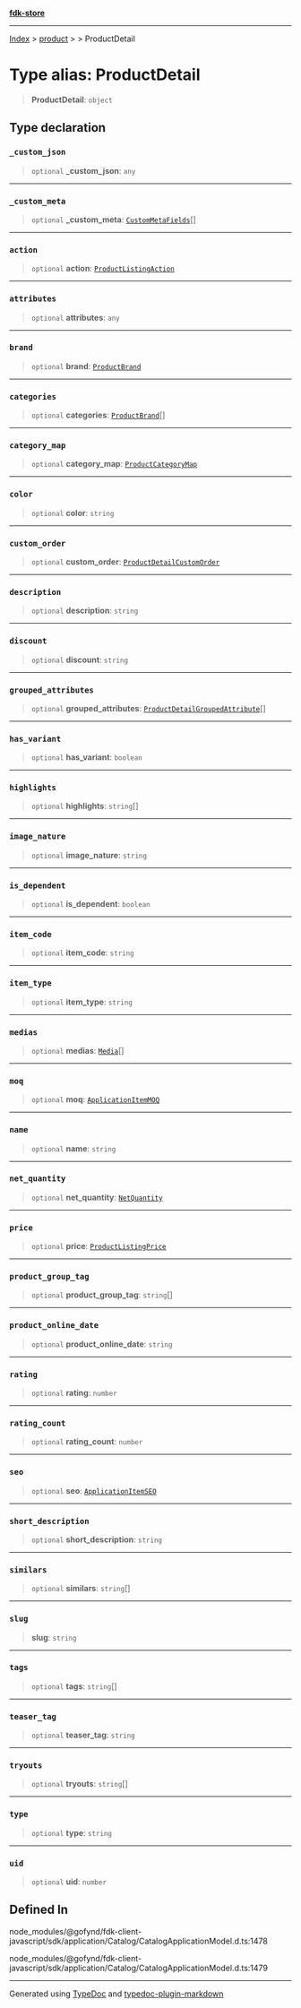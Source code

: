 [**fdk-store**](../../../README.md)
***

[Index](../../../API.md) > [product](../../README.md) > [<internal>](../README.md) > ProductDetail

# Type alias: ProductDetail

> **ProductDetail**: `object`

## Type declaration

### `_custom_json`

> `optional` **\_custom\_json**: `any`

***

### `_custom_meta`

> `optional` **\_custom\_meta**: [`CustomMetaFields`](type-alias.CustomMetaFields.md)[]

***

### `action`

> `optional` **action**: [`ProductListingAction`](../../../brands/internal_/type-aliases/type-alias.ProductListingAction.md)

***

### `attributes`

> `optional` **attributes**: `any`

***

### `brand`

> `optional` **brand**: [`ProductBrand`](type-alias.ProductBrand.md)

***

### `categories`

> `optional` **categories**: [`ProductBrand`](type-alias.ProductBrand.md)[]

***

### `category_map`

> `optional` **category\_map**: [`ProductCategoryMap`](type-alias.ProductCategoryMap.md)

***

### `color`

> `optional` **color**: `string`

***

### `custom_order`

> `optional` **custom\_order**: [`ProductDetailCustomOrder`](type-alias.ProductDetailCustomOrder.md)

***

### `description`

> `optional` **description**: `string`

***

### `discount`

> `optional` **discount**: `string`

***

### `grouped_attributes`

> `optional` **grouped\_attributes**: [`ProductDetailGroupedAttribute`](type-alias.ProductDetailGroupedAttribute.md)[]

***

### `has_variant`

> `optional` **has\_variant**: `boolean`

***

### `highlights`

> `optional` **highlights**: `string`[]

***

### `image_nature`

> `optional` **image\_nature**: `string`

***

### `is_dependent`

> `optional` **is\_dependent**: `boolean`

***

### `item_code`

> `optional` **item\_code**: `string`

***

### `item_type`

> `optional` **item\_type**: `string`

***

### `medias`

> `optional` **medias**: [`Media`](../../../brands/internal_/type-aliases/type-alias.Media.md)[]

***

### `moq`

> `optional` **moq**: [`ApplicationItemMOQ`](type-alias.ApplicationItemMOQ.md)

***

### `name`

> `optional` **name**: `string`

***

### `net_quantity`

> `optional` **net\_quantity**: [`NetQuantity`](type-alias.NetQuantity.md)

***

### `price`

> `optional` **price**: [`ProductListingPrice`](type-alias.ProductListingPrice.md)

***

### `product_group_tag`

> `optional` **product\_group\_tag**: `string`[]

***

### `product_online_date`

> `optional` **product\_online\_date**: `string`

***

### `rating`

> `optional` **rating**: `number`

***

### `rating_count`

> `optional` **rating\_count**: `number`

***

### `seo`

> `optional` **seo**: [`ApplicationItemSEO`](type-alias.ApplicationItemSEO.md)

***

### `short_description`

> `optional` **short\_description**: `string`

***

### `similars`

> `optional` **similars**: `string`[]

***

### `slug`

> **slug**: `string`

***

### `tags`

> `optional` **tags**: `string`[]

***

### `teaser_tag`

> `optional` **teaser\_tag**: `string`

***

### `tryouts`

> `optional` **tryouts**: `string`[]

***

### `type`

> `optional` **type**: `string`

***

### `uid`

> `optional` **uid**: `number`

## Defined In

node\_modules/@gofynd/fdk-client-javascript/sdk/application/Catalog/CatalogApplicationModel.d.ts:1478

node\_modules/@gofynd/fdk-client-javascript/sdk/application/Catalog/CatalogApplicationModel.d.ts:1479

***
Generated using [TypeDoc](https://typedoc.org/) and [typedoc-plugin-markdown](https://www.npmjs.com/package/typedoc-plugin-markdown)

